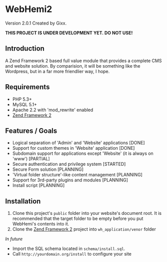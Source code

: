 WebHemi2
========

Version 2.0.1 Created by Gixx.

**THIS PROJECT IS UNDER DEVELOPMENT YET. DO NOT USE!**

Introduction
------------

A Zend Framework 2 based full value module that provides a complete CMS and website solution. By comparision, it will be something like the Wordpress, but in a far more friendlier way, I hope.

Requirements
------------

- PHP 5.3+
- MySQL 5.1+
- Apache 2.2 with 'mod_rewrite' enabled
- [Zend Framework 2](https://github.com/zendframework/zf2)

Features / Goals
----------------

- Logical separation of 'Admin' and 'Website' applications [DONE]
- Support for custom themes in 'Website' application [DONE]
- Subdomain support for applications except 'Website' (it is always on 'www') [PARTIAL]
- Secure authentication and privilege system [STARTED]
- Secure Form solution [PLANNING]
- 'Virtual folder structure'-like content management [PLANNING]
- Support for 3rd-party plugins and modules [PLANNING]
- Install script [PLANNING]

Installation
------------

1. Clone this project's `public` folder into your website's document root. It is recommended that the target folder to be empty before you put WebHemi's contents into it.
2. Clone the [Zend Framework 2](https://github.com/zendframework/zf2) project into `wh_application/venor` folder

_In future_

- Import the SQL schema located in `schema/install.sql`.
- Call `http://yourdomain.org/install` to configure your site